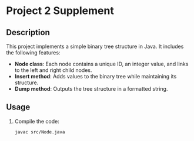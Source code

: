 # Project 2 Supplement

## Description
This project implements a simple binary tree structure in Java. It includes the following features:
- **Node class**: Each node contains a unique ID, an integer value, and links to the left and right child nodes.
- **Insert method**: Adds values to the binary tree while maintaining its structure.
- **Dump method**: Outputs the tree structure in a formatted string.

## Usage
1. Compile the code:
   ```bash
   javac src/Node.java
